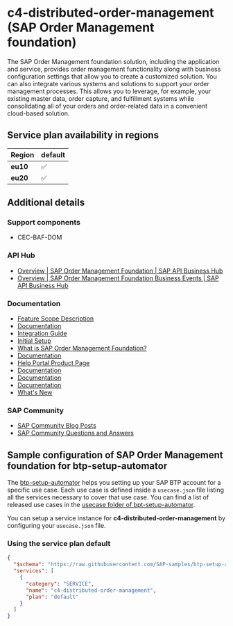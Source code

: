 # c4-distributed-order-management (SAP Order Management foundation)

The SAP Order Management foundation solution, including the application and service, provides order management functionality along with business configuration settings that allow you to create a customized solution. You can also integrate various systems and solutions to support your order management processes. This allows you to leverage, for example, your existing master data, order capture, and fulfillment systems while consolidating all of your orders and order-related data in a convenient cloud-based solution.

## Service plan availability in regions

| Region | default |
|--------|---------|
|  **eu10** | ✅ |
|  **eu20** | ✅ |

## Additional details

### Support components

- CEC-BAF-DOM

### API Hub

- [Overview | SAP Order Management Foundation | SAP API Business Hub](https://api.sap.com/package/SAPOrderManagementFoundation/overview)
- [Overview | SAP Order Management Foundation Business Events | SAP API Business Hub](https://api.sap.com/package/SAPOrderManagementFoundationBusinessEvents/overview)

### Documentation

- [Feature Scope Description](https://help.sap.com/doc/65309ba6056d4d6c8dc40195ec4b3074/)
- [Documentation](https://help.sap.com/docs/SAP_EM)
- [Integration Guide](https://help.sap.com/docs/SAP_Order_Management_Foundation/95fb0d8e21b9460b8e4690ebbc667d92/0c2255104eb549069933a925dfe71503.html)
- [Initial Setup](https://help.sap.com/docs/SAP_Order_Management_Foundation/d91676a7fa624c31b7b1c526d7787e2f/227cf2f493d74fd6a996a88f29c82bee.html)
- [What is SAP Order Management Foundation?](https://help.sap.com/docs/SAP_Order_Management_Foundation/d91676a7fa624c31b7b1c526d7787e2f/4ad3e8588fb84c2db3bc0efa8bc88866.html)
- [Documentation](https://help.sap.com/docs/SAP_Order_Management_Foundation/d91676a7fa624c31b7b1c526d7787e2f/ca6630612cf741ed8927d60fabe13929.html)
- [Help Portal Product Page](https://help.sap.com/docs/SAP_Order_Management_Foundation)
- [Documentation](https://help.sap.com/viewer/032cde7eac274695897645010260f636/latest/en-US/ca6630612cf741ed8927d60fabe13929.html)
- [Documentation](https://help.sap.com/viewer/product/C4_OrdMgmt/latest/en-US)
- [Documentation](https://help.sap.com/viewer/product/SAP_Order_Management_Foundation/)
- [What's New](https://help.sap.com/whats-new/255d859bc7ea47dfbdf4274b73cacc17)

### SAP Community

- [SAP Community Blog Posts](https://community.sap.com/search/?ct=blog&q=SAP%20Order%20Management%20foundation)
- [SAP Community Questions and Answers](https://community.sap.com/search/?ct=qa&q=SAP%20Order%20Management%20foundation)

## Sample configuration of **SAP Order Management foundation** for btp-setup-automator

The [btp-setup-automator](https://github.com/SAP-samples/btp-setup-automator) helps you setting up your SAP BTP account for a specific use case. Each use case is defined inside a `usecase.json` file listing all the services necessary to cover that use case. You can find a list of released use cases in the [usecase folder of bpt-setup-automator](https://github.com/SAP-samples/btp-setup-automator/tree/main/usecases).

You can setup a service instance for **c4-distributed-order-management** by configuring your `usecase.json` file.

### Using the service plan **default**

```json
{
  "$schema": "https://raw.githubusercontent.com/SAP-samples/btp-setup-automator/main/libs/btpsa-usecase.json",
  "services": [
    {
      "category": "SERVICE",
      "name": "c4-distributed-order-management",
      "plan": "default"
    }
  ]
}
```
